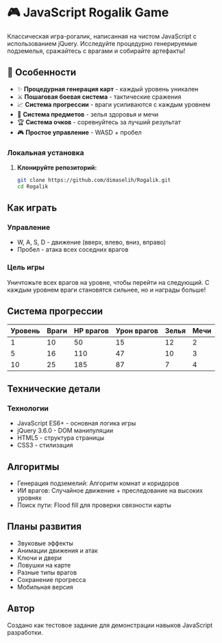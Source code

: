# 🎮 JavaScript Rogalik Game

Классическая игра-рогалик, написанная на чистом JavaScript с использованием jQuery. Исследуйте процедурно генерируемые подземелья, сражайтесь с врагами и собирайте артефакты!

## 🎯 Особенности

- ✨ **Процедурная генерация карт** - каждый уровень уникален
- ⚔️ **Пошаговая боевая система** - тактические сражения
- 📈 **Система прогрессии** - враги усиливаются с каждым уровнем
- 🎁 **Система предметов** - зелья здоровья и мечи
- 🏆 **Система очков** - соревнуйтесь за лучший результат
- 🎮 **Простое управление** - WASD + пробел

### Локальная установка

1. **Клонируйте репозиторий:**
   ```bash
   git clone https://github.com/dimaselih/Rogalik.git
   cd Rogalik
   ```
   
## Как играть

### Управление
- W, A, S, D - движение (вверх, влево, вниз, вправо)
- Пробел - атака всех соседних врагов

### Цель игры
Уничтожьте всех врагов на уровне, чтобы перейти на следующий. С каждым уровнем враги становятся сильнее, но и награды больше!

## Система прогрессии

| Уровень | Враги | HP врагов | Урон врагов | Зелья | Мечи |
|---------|-------|-----------|-------------|-------|------|
| 1       | 10    | 50        | 15          | 12    | 2    |
| 5       | 16    | 110       | 47          | 10    | 3    |
| 10      | 25    | 185       | 87          | 7     | 4    |

## Технические детали

### Технологии
- JavaScript ES6+ - основная логика игры
- jQuery 3.6.0 - DOM манипуляции
- HTML5 - структура страницы
- CSS3 - стилизация

## Алгоритмы
- Генерация подземелий: Алгоритм комнат и коридоров
- ИИ врагов: Случайное движение + преследование на высоких уровнях
- Поиск пути: Flood fill для проверки связности карты

## Планы развития

- Звуковые эффекты
- Анимации движения и атак
- Ключи и двери
- Ловушки на карте
- Разные типы врагов
- Сохранение прогресса
- Мобильная версия

## Автор

Создано как тестовое задание для демонстрации навыков JavaScript разработки.
